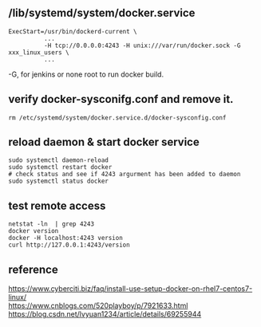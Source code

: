 ## /lib/systemd/system/docker.service
```
ExecStart=/usr/bin/dockerd-current \
          ...
          -H tcp://0.0.0.0:4243 -H unix:///var/run/docker.sock -G xxx_linux_users \
          ...
```
-G, for jenkins or none root to run docker build.   

## verify docker-sysconifg.conf and remove it. 
```
rm /etc/systemd/system/docker.service.d/docker-sysconfig.conf
```

## reload daemon & start docker service
```
sudo systemctl daemon-reload
sudo systemctl restart docker
# check status and see if 4243 argurment has been added to daemon
sudo systemctl status docker
```

## test remote access
```
netstat -ln  | grep 4243
docker version
docker -H localhost:4243 version
curl http://127.0.0.1:4243/version
```


## reference
https://www.cyberciti.biz/faq/install-use-setup-docker-on-rhel7-centos7-linux/  
https://www.cnblogs.com/520playboy/p/7921633.html  
https://blog.csdn.net/lvyuan1234/article/details/69255944
